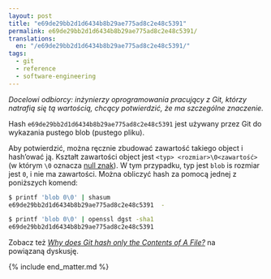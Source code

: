```yaml
---
layout: post
title: "e69de29bb2d1d6434b8b29ae775ad8c2e48c5391"
permalink: e69de29bb2d1d6434b8b29ae775ad8c2e48c5391/
translations:
  en: "/e69de29bb2d1d6434b8b29ae775ad8c2e48c5391/"
tags:
  - git
  - reference
  - software-engineering
---
```



<!-- Output copied to clipboard! -->

<!-- Yay, no errors, warnings, or alerts! -->

_Docelowi odbiorcy: inżynierzy oprogramowania pracujący z Git, którzy natrafią się tą wartością, chcący potwierdzić, że ma szczególne znaczenie._

Hash `e69de29bb2d1d6434b8b29ae775ad8c2e48c5391` jest używany przez Git do wykazania pustego blob (pustego pliku).

Aby potwierdzić, można ręcznie zbudować zawartość takiego object i hash’ować ją. Kształt zawartości object jest `<typ> <rozmiar>\0<zawartość>` (w którym `\0` oznacza [null znak](https://pl.wikipedia.org/wiki/Null_(znak))). W tym przypadku, typ jest `blob` is rozmiar jest `0`, i nie ma zawartości. Można obliczyć hash za pomocą jednej z poniższych komend:


```sh
$ printf 'blob 0\0' | shasum
e69de29bb2d1d6434b8b29ae775ad8c2e48c5391  -

$ printf 'blob 0\0' | openssl dgst -sha1  
e69de29bb2d1d6434b8b29ae775ad8c2e48c5391
```

Zobacz też _[Why does Git hash only the Contents of A File?](https://stackoverflow.com/q/47465226/344643)_ na powiązaną dyskusję.

{% include end_matter.md %}